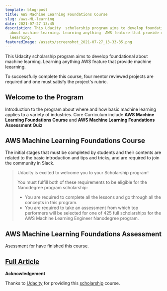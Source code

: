 ```yaml
---
template: blog-post
title: AWS Machine Learning Foundations Course
slug: /aws-ML-learning
date: 2021-07-27 13:45
description: This Udacity  scholarship program aims to develop foundational
  about machine learning. Learning anything  AWS feature that provide machine
  leearning.
featuredImage: /assets/screenshot_2021-07-27_13-33-35.png
---
```

This Udacity  scholarship program aims to develop foundational about machine learning. Learning anything  AWS feature that provide machine leearning.

To successfully complete this course, four mentor reviewed projects are required and one must satisfy the project's rubric.

## Welcome to the Program

Introduction to the program about where and how basic  machine learning applies to a variety of industries. Core Curriculum  include **AWS Machine Learning Foundations Course** and **AWS Machine Learning Foundations Assessment Quiz**

## AWS Machine Learning Foundations Course

The initial stages that must be completed by students and their contents are related to the basic introduction and tips and tricks, and are required to join the community in Slack.
&nbsp;

> Udacity is excited to welcome you to your Scholarship program! 
>
> You must fulfill both of these requirements to be eligible for the Nanodegree program scholarship:
>
> * You are required to complete all the lessons and go through all the concepts in this program.
> * You are required to take an assessment from which top performers will be selected for one of 425 full scholarships for the AWS Machine Learning Engineer Nanodegree program.  

## AWS Machine Learning Foundations Assessment

Asessment for have  finished this course.

 

 

 
## [Full Article](https://trijuhari.github.io/AWS-Machine-Learning-Foundations-Course/Introduction-to-ML/)

 

**Acknowledgement**

Thanks to [Udacity](https://www.udacity.com/) for providing this [scholarship](https://www.udacity.com/scholarships/aws-machine-learning-scholarship-program?bsft_aaid=affd8710-61ff-4001-baca-1d4a7303381d&bsft_eid=59a6d0dc-022b-038c-1ead-ac8a1d641e03&utm_campaign=sch_600_2021-06-15_ndxxx_aws-ml-last-chance_global&utm_source=blueshift&utm_medium=email&bsft_clkid=cb58e060-c41a-4d5f-bb88-5f9a9eb10f46&bsft_uid=7d94fe45-ff81-4eb8-bf71-a3aaebb76ea6&bsft_mid=1e27940e-306b-453a-8919-2943cbca92ff&bsft_mime_type=html&bsft_ek=2021-06-18T22%3A02%3A25Z&bsft_lx=2&bsft_tv=32)  course.